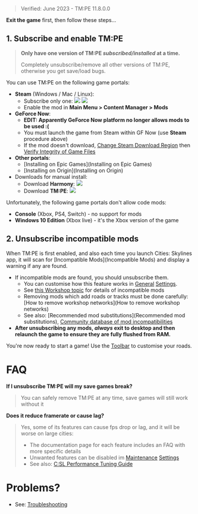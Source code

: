 > Verified: June 2023 - TM:PE 11.8.0.0

**Exit the game** first, then follow these steps...

## 1. Subscribe and enable TM:PE

> **Only have one version of TM:PE _subscribed/installed_ at a time.**
>  
> Completely unsubscribe/remove all other versions of TM:PE, otherwise you get save/load bugs.

You can use TM:PE on the following game portals:

* **Steam** (Windows / Mac / Linux):
    * Subscribe only one: <a href="https://steamcommunity.com/sharedfiles/filedetails/?id=1637663252"><img src="https://img.shields.io/github/v/release/CitiesSkylinesMods/TMPE?label=stable&color=7cc17b&logo=steam&logoColor=F5F5F5" /></a> <a href="https://steamcommunity.com/sharedfiles/filedetails/?id=2489276785"><img src="https://img.shields.io/github/v/release/CitiesSkylinesMods/TMPE?include_prereleases&label=test&color=f7b73c&logo=steam&logoColor=F5F5F5" /></a>
    * Enable the mod in **Main Menu > Content Manager > Mods**
* **GeForce Now**:
    * **EDIT: Apparently GeForce Now platform no longer allows mods to be used :(**
    * You must launch the game from Steam within GF Now (use **Steam** procedure above)
    * If the mod doesn't download, [Change Steam Download Region](https://support.steampowered.com/kb_article.php?ref=9498-WPDF-3220) then [Verify Integrity of Game Files](https://support.steampowered.com/kb_article.php?ref=2037-QEUH-3335)
* **Other portals**:
    * [Installing on Epic Games](Installing on Epic Games)
    * [Installing on Origin](Installing on Origin)
* Downloads for manual install:
    * Download **Harmony**: <a href="https://github.com/boformer/CitiesHarmony/releases"><img src="https://img.shields.io/github/v/release/boformer/CitiesHarmony?label=downloads&include_prereleases&logo=buffer" /></a>
    * Download **TM:PE**: <a href="https://github.com/CitiesSkylinesMods/TMPE/releases"><img src="https://img.shields.io/github/v/release/CitiesSkylinesMods/TMPE?label=downloads&include_prereleases&logo=buffer" /></a>

Unfortunately, the following game portals don't allow code mods:

* **Console** (Xbox, PS4, Switch) - no support for mods
* **Windows 10 Edition** (Xbox live) - it's the Xbox version of the game

## 2. Unsubscribe incompatible mods

When TM:PE is first enabled, and also each time you launch Cities: Skylines app, it will scan for [Incompatible Mods](Incompatible Mods) and display a warning if any are found.

* If incompatible mods are found, you should unsubscribe them.
    * You can customise how this feature works in [General](General) [Settings](Settings).
    * See [this Workshop topic](https://steamcommunity.com/workshop/filedetails/discussion/1637663252/1678063648163943780/) for details of incompatible mods
    * Removing mods which add roads or tracks must be done carefully: [How to remove workshop networks](How to remove workshop networks)
    * See also: [Recommended mod substitutions](Recommended mod substitutions), [Community database of mod incompatibilities](https://docs.google.com/spreadsheets/d/1mVFkj_7ij4FLzKs2QJaONNmb9Z-SRqUeG6xFGqEX1ew/htmlview#)
* **After unsubscribing any mods, _always_ exit to desktop and then relaunch the game to ensure they are fully flushed from RAM.**

You're now ready to start a game! Use the [Toolbar](Toolbar) to customise your roads.

# FAQ

**If I unsubscribe TM:PE will my save games break?**
> You can safely remove TM:PE at any time, save games will still work without it

**Does it reduce framerate or cause lag?**
> Yes, some of its features can cause fps drop or lag, and it will be worse on large cities:
> * The documentation page for each feature includes an FAQ with more specific details
> * Unwanted features can be disabled im [Maintenance](Maintenance) [Settings](Settings)
> * See also: [C:SL Performance Tuning Guide](https://steamcommunity.com/sharedfiles/filedetails/?id=1637663252)

# Problems?

* See: [Troubleshooting](Troubleshooting)